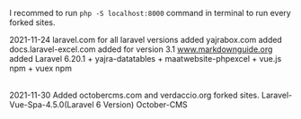 I recommed to run `php -S localhost:8000` command in terminal to run every forked sites.

2021-11-24
laravel.com for all laravel versions added
yajrabox.com added
docs.laravel-excel.com added for version 3.1
www.markdownguide.org added
Laravel 6.20.1 + yajra-datatables + maatwebsite-phpexcel + vue.js npm + vuex npm

<br>
2021-11-30
Added octobercms.com and verdaccio.org forked sites.
Laravel-Vue-Spa-4.5.0(Laravel 6 Version)
October-CMS
